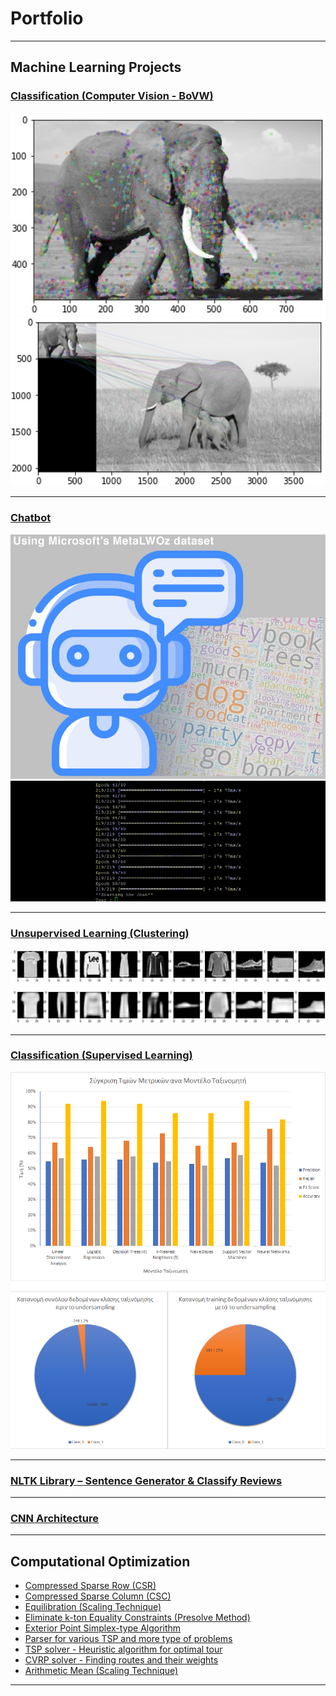 # Portfolio

---

## Machine Learning Projects 

### [Classification (Computer Vision - BoVW)](https://github.com/christakakis/machine_learning/tree/main/(2)%20Classification%20(Computer%20Vision%20-%20BoVW))

<img src="images/Classification-ComputerVision-BoVW-Elephant(1).jpg?raw=true"/>
<img src="images/Classification-ComputerVision-BoVW-Elephant(2).jpg?raw=true"/>

---
### [Chatbot](https://github.com/christakakis/chatbot)

<img src="images/ChatBot.jpg?raw=true"/>
<img src="images/test_conv.gif?raw=true"/>

---
### [Unsupervised Learning (Clustering)](https://github.com/christakakis/machine_learning/tree/main/(4)%20Unsupervised%20Learning%20(Clustering))

<img src="images/UnsupervisedLearning-Clustering .jpg?raw=true"/>

---
### [Classification (Supervised Learning)](https://github.com/christakakis/machine_learning/tree/main/(1)%20Classification%20(Supervised%20Learning))

<img src="images/Classification-Supervised Learning(1).jpg?raw=true"/>
<img src="images/Classification-Supervised Learning(2).jpg?raw=true"/>

---
### [NLTK Library – Sentence Generator & Classify Reviews](https://github.com/christakakis/machine_learning/tree/main/(5)%20NLTK%20Library%20%E2%80%93%20Sentence%20Generator%20%26%20Classify%20Reviews)

---
### [CNN Architecture](https://github.com/christakakis/machine_learning/tree/main/(3)%20CNN%20Architecture)

---

## Computational Optimization

- [Compressed Sparse Row (CSR)](https://github.com/christakakis/computational_optimization/tree/main/(1)%20Compressed%20Sparse%20Row%20(CSR))
- [Compressed Sparse Column (CSC)](https://github.com/christakakis/computational_optimization/tree/main/(2)%20Compressed%20Sparse%20Column%20(CSC))
- [Equilibration (Scaling Technique)](https://github.com/christakakis/computational_optimization/tree/main/(3)%20Eliminate%20k-ton%20Equality%20Constraints)
- [Eliminate k-ton Equality Constraints (Presolve Method)](https://github.com/christakakis/computational_optimization/tree/main/(4)%20Equilibration%20Technique)
- [Exterior Point Simplex-type Algorithm](https://github.com/christakakis/computational_optimization/tree/main/(5)%20Exterior%20Point%20Siplex-type%20Algorithm)
- [Parser for various TSP and more type of problems](https://github.com/christakakis/computational_optimization/tree/main/(6)%20Parser%20for%20TSP%20and%20more%20type%20of%20problems)
- [TSP solver - Heuristic algorithm for optimal tour](https://github.com/christakakis/computational_optimization/tree/main/(7)%20TSP%20solver%20-%20Heuristic%20algorithm%20for%20finding%20optimal%20tour)
- [CVRP solver - Finding routes and their weights](https://github.com/christakakis/computational_optimization/tree/main/(8)%20CVRP%20solver%20-%20Finding%20routes%20and%20their%20weights)
- [Arithmetic Mean (Scaling Technique)](https://github.com/christakakis/computational_optimization/tree/main/(9)%20Arithmetic%20Mean)

---
